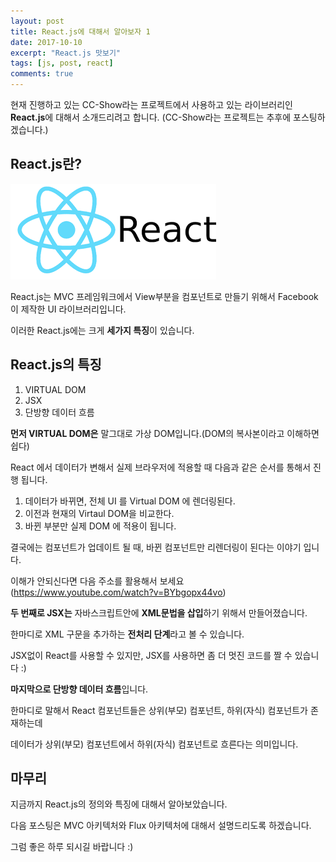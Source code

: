 ```yaml
---
layout: post
title: React.js에 대해서 알아보자 1
date: 2017-10-10
excerpt: "React.js 맛보기"
tags: [js, post, react]
comments: true
---
```


현재 진행하고 있는 CC-Show라는 프로젝트에서 사용하고 있는 라이브러리인 **React.js**에 대해서 소개드리려고 합니다. (CC-Show라는 프로젝트는 추후에 포스팅하겠습니다.)

## React.js란?

![react](../img/react.png)

React.js는 MVC 프레임워크에서 View부분을 컴포넌트로 만들기 위해서 Facebook이 제작한 UI 라이브러리입니다.

이러한 React.js에는 크게 **세가지 특징**이 있습니다.

## React.js의 특징
1. VIRTUAL DOM 
2. JSX
3. 단방향 데이터 흐름

**먼저 VIRTUAL DOM은** 말그대로 가상 DOM입니다.(DOM의 복사본이라고 이해하면 쉽다)

React 에서 데이터가 변해서 실제 브라우저에 적용할 때 다음과 같은 순서를 통해서 진행 됩니다.
1. 데이터가 바뀌면, 전체 UI 를 Virtual DOM 에 렌더링된다.
2. 이전과 현재의 Virtaul DOM을 비교한다.
3. 바뀐 부분만 실제 DOM 에 적용이 됩니다.

결국에는 컴포넌트가 업데이트 될 때, 바뀐 컴포넌트만 리렌더링이 된다는 이야기 입니다.

이해가 안되신다면 다음 주소를 활용해서 보세요 (https://www.youtube.com/watch?v=BYbgopx44vo)

**두 번째로 JSX는** 자바스크립트안에 **XML문법을 삽입**하기 위해서 만들어졌습니다.

한마디로 XML 구문을 추가하는 **전처리 단계**라고 볼 수 있습니다. 

JSX없이 React를 사용할 수 있지만, JSX를 사용하면 좀 더 멋진 코드를 짤 수 있습니다 :)


**마지막으로 단방향 데이터 흐름**입니다. 

한마디로 말해서 React 컴포넌트들은 상위(부모) 컴포넌트, 하위(자식) 컴포넌트가 존재하는데 

데이터가 상위(부모) 컴포넌트에서 하위(자식) 컴포넌트로 흐른다는 의미입니다.

## 마무리

지금까지 React.js의 정의와 특징에 대해서 알아보았습니다.

다음 포스팅은 MVC 아키텍처와 Flux 아키텍처에 대해서 설명드리도록 하겠습니다.

그럼 좋은 하루 되시길 바랍니다 :)
